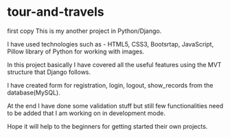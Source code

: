 # tour-and-travels
first copy
This is my another project in Python/Django. 

I have used technologies such as -  HTML5, CSS3, Bootsrtap, JavaScript, Pillow library of Python for working with images.

In this project basically I have covered all the useful features using the MVT structure that Django follows.

I have created form for registration, login, logout, show_records from the database(MySQL).

At the end I have done some validation stuff but still few functionalities need to be added that I am working on in development mode.

Hope it will help to the beginners for getting started their own projects.
